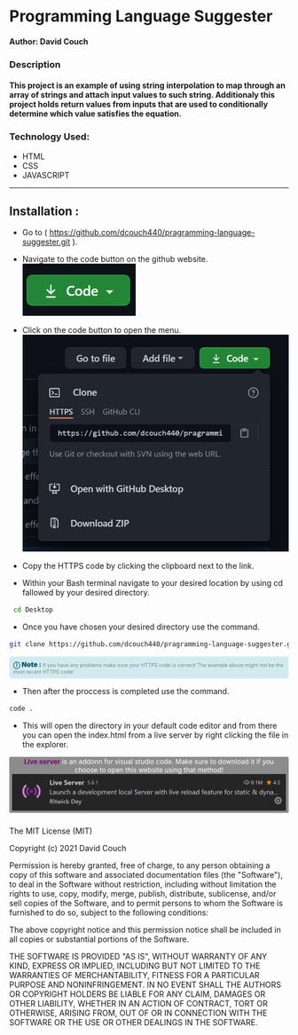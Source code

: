 # Programming Language Suggester


#### Author: David Couch


### Description


#### This project is an example of using string interpolation to map through an array of strings and attach input values to such string. Additionaly this project holds return values from inputs that are used to conditionally determine which value satisfies the equation.

### Technology Used:
- HTML
- CSS
- JAVASCRIPT
___

## Installation :
* Go to ( https://github.com/dcouch440/pragramming-language-suggester.git ).

*  Navigate to the code button on the github website.\
![Code buton](/img/README/code.PNG)



* Click on the code button to open the menu.\
![Github Repo Example](/img/README/HTTPS.PNG)

- Copy the HTTPS code by clicking the clipboard next to the link.

- Within your Bash terminal navigate to your desired location by using cd fallowed by your desired directory.
```bash
 cd Desktop
``` 

- Once you have chosen your desired directory use the command.
```bash 
git clone https://github.com/dcouch440/pragramming-language-suggester.git
```

<div 
  style="
    background-color: #d1ecf1; 
    color: grey; padding: 6px; 
    font-size: 9px; 
    border-radius: 5px; 
    border: 1px solid #d4ecf1; 
    margin-bottom: 12px"
> 
  <span 
    style="
      font-size: 12px; 
      font-weight: 600; 
      color: #0c5460;"
  >
    ⓘ
  </span>
  <span 
    style="
      font-size: 12px; 
      font-weight: 900; 
      color: #0c5460;
      margin-bottom: 24px"
  >
    Note : 
  </span> 
  If you have any problems make sure your HTTPS code is correct! The example above might not be the most recent HTTPS code!
</div>


* Then after the proccess is completed use the command.

``` bash
code .
```
* This will open the directory in your default code editor and from there you can open the index.html from a live server by right clicking the file in the explorer.

<p 
  style="font-size: 12px; background-color: #8c8c8c; border-radius: 2px; padding: 1px 5px; text-align: center; color: white; margin-bottom: 24px"
>
  <span style="font-weight: 700; color: purple">Live server</span> is an addonn for visual studio code. Make sure to download it if you choose to open this website using that method!
  <img src="img/README/liveserver.PNG">

</p>
The MIT License (MIT)

Copyright (c) 2021 David Couch

Permission is hereby granted, free of charge, to any person obtaining a copy of
this software and associated documentation files (the "Software"), to deal in
the Software without restriction, including without limitation the rights to
use, copy, modify, merge, publish, distribute, sublicense, and/or sell copies of
the Software, and to permit persons to whom the Software is furnished to do so,
subject to the following conditions:

The above copyright notice and this permission notice shall be included in all
copies or substantial portions of the Software.

THE SOFTWARE IS PROVIDED "AS IS", WITHOUT WARRANTY OF ANY KIND, EXPRESS OR
IMPLIED, INCLUDING BUT NOT LIMITED TO THE WARRANTIES OF MERCHANTABILITY, FITNESS
FOR A PARTICULAR PURPOSE AND NONINFRINGEMENT. IN NO EVENT SHALL THE AUTHORS OR
COPYRIGHT HOLDERS BE LIABLE FOR ANY CLAIM, DAMAGES OR OTHER LIABILITY, WHETHER
IN AN ACTION OF CONTRACT, TORT OR OTHERWISE, ARISING FROM, OUT OF OR IN
CONNECTION WITH THE SOFTWARE OR THE USE OR OTHER DEALINGS IN THE SOFTWARE.